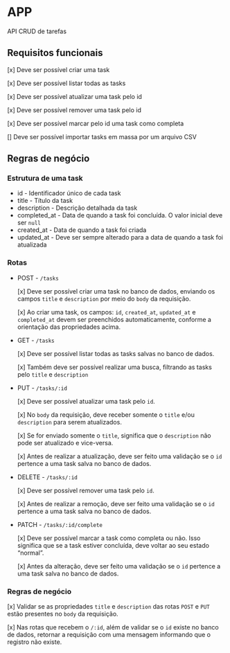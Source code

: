 # APP

API CRUD de tarefas

## Requisitos funcionais

[x] Deve ser possível criar uma task

[x] Deve ser possível listar todas as tasks

[x] Deve ser possível atualizar uma task pelo id

[x] Deve ser possível remover uma task pelo id

[x] Deve ser possível marcar pelo id uma task como completa

[] Deve ser possível importar tasks em massa por um arquivo CSV

## Regras de negócio

### Estrutura de uma task

- id - Identificador único de cada task
- title - Título da task
- description - Descrição detalhada da task
- completed_at - Data de quando a task foi concluída. O valor inicial deve ser `null`
- created_at - Data de quando a task foi criada
- updated_at - Deve ser sempre alterado para a data de quando a task foi atualizada

### Rotas

- POST - `/tasks`

  [x] Deve ser possível criar uma task no banco de dados, enviando os campos `title` e `description` por meio do `body` da requisição.

  [x] Ao criar uma task, os campos: `id`, `created_at`, `updated_at` e `completed_at` devem ser preenchidos automaticamente, conforme a orientação das propriedades acima.

- GET - `/tasks`

  [x] Deve ser possível listar todas as tasks salvas no banco de dados.

  [x] Também deve ser possível realizar uma busca, filtrando as tasks pelo `title` e `description`

- PUT - `/tasks/:id`

  [x] Deve ser possível atualizar uma task pelo `id`.

  [x] No `body` da requisição, deve receber somente o `title` e/ou `description` para serem atualizados.

  [x] Se for enviado somente o `title`, significa que o `description` não pode ser atualizado e vice-versa.

  [x] Antes de realizar a atualização, deve ser feito uma validação se o `id` pertence a uma task salva no banco de dados.

- DELETE - `/tasks/:id`

  [x] Deve ser possível remover uma task pelo `id`.

  [x] Antes de realizar a remoção, deve ser feito uma validação se o `id` pertence a uma task salva no banco de dados.

- PATCH - `/tasks/:id/complete`

  [x] Deve ser possível marcar a task como completa ou não. Isso significa que se a task estiver concluída, deve voltar ao seu estado “normal”.

  [x] Antes da alteração, deve ser feito uma validação se o `id` pertence a uma task salva no banco de dados.

### Regras de negócio

[x] Validar se as propriedades `title` e `description` das rotas `POST` e `PUT` estão presentes no `body` da requisição.

[x] Nas rotas que recebem o `/:id`, além de validar se o `id` existe no banco de dados, retornar a requisição com uma mensagem informando que o registro não existe.
